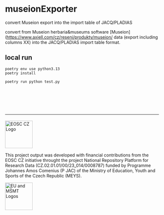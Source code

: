 # museionExporter
convert Museion export into the import table of JACQ/PLADIAS 

convert from Museion herbaria&museums software [Museion](https://www.axiell.com/cz/reseni/produkty/museion/ data (export including columns XX) into the JACQ/PLADIAS import table format.


## local run
```shell
poetry env use python3.13
poetry install

poetry run python test.py
```

[//]: # (obligatory branding for EOSC.CZ)
<hr style="margin-top: 100px; margin-bottom: 20px">

<p style="text-align: left"> <img src="https://webcentrum.muni.cz/media/3831863/seda_eosc.png" alt="EOSC CZ Logo" height="90"> </p>
This project output was developed with financial contributions from the EOSC CZ initiative throught the project National Repository Platform for Research Data (CZ.02.01.01/00/23_014/0008787) funded by Programme Johannes Amos Comenius (P JAC) of the Ministry of Education, Youth and Sports of the Czech Republic (MEYS).

<p style="text-align: left"> <img src="https://webcentrum.muni.cz/media/3832168/seda_eu-msmt_eng.png" alt="EU and MŠMT Logos" height="90"> </p>
